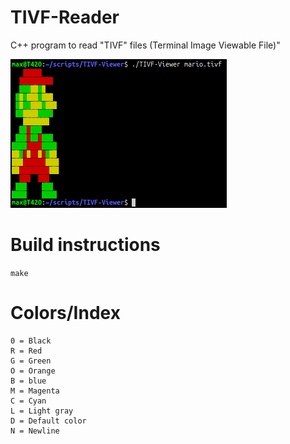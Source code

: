 # TIVF-Reader
C++ program to read "TIVF" files (Terminal Image Viewable File)"

![tivf-viewer screenshot with mario sample](example.png "example screenshot")

# Build instructions
```make```
# Colors/Index
```
0 = Black
R = Red
G = Green
O = Orange
B = blue
M = Magenta
C = Cyan
L = Light gray
D = Default color
N = Newline
```
